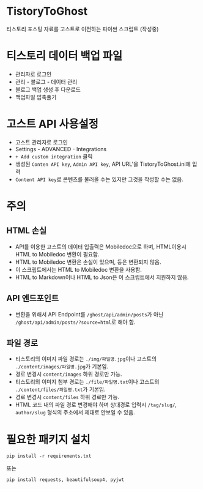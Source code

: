 # TistoryToGhost
티스토리 포스팅 자료를 고스트로 이전하는 파이썬 스크립트
(작성중)


# 티스토리 데이터 백업 파일
- 관리자로 로그인
- 관리 - 블로그 - 데이터 관리
- 블로그 백업 생성 후 다운로드
- 백업파일 압축풀기


# 고스트 API 사용설정
- 고스트 관리자로 로그인
- Settings - ADVANCED - Integrations
- `+ Add custom integration` 클릭
- 생성된 `Conten API key`, `Admin API key`, API URL'을 TistoryToGhost.ini에 입력
- `Content API key`로 콘텐츠를 불러올 수는 있지만 그것을 작성할 수는 없음.


# 주의
## HTML 손실
- API를 이용한 고스트의 데이터 입출력은 Mobiledoc으로 하며, HTML이용시 HTML  to Mobiledoc 변환이 필요함.
- HTML to Mobiledoc 변환은 손실이 있으며, <script></script>등은 변환되지 않음.
- 이 스크립트에서는 HTML to Mobiledoc 변환을 사용함.
- HTML to Markdown이나 HTML to Json은 이 스크립트에서 지원하지 않음.

## API 엔드포인트
- 변환을 위해서 API Endpoint를 `/ghost/api/admin/posts`가 아닌 `/ghost/api/admin/posts/?source=html`로 해야 함.

## 파일 경로
- 티스토리의 이미지 파일 경로는 `./img/파일명.jpg`이나 고스트의 `./content/images/파일명.jpg`가 기본임. 
- 경로 변경시 `content/images` 하위 경로만 가능.
- 티스토리의 이미지 첨부 경로는 `./file/파일명.txt`이나 고스트의 `./content/files/파일명.txt`가 기본임. 
- 경로 변경시 `content/files` 하위 경로만 가능.
- HTML 코드 내의 파일 경로 변경해야 하며 상대경로 입력시 `/tag/slug/`, `author/slug` 형식의 주소에서 제대로 안보일 수 있음.


# 필요한 패키지 설치
```
pip install -r requirements.txt
```
또는
```
pip install requests, beautifulsoup4, pyjwt
```
